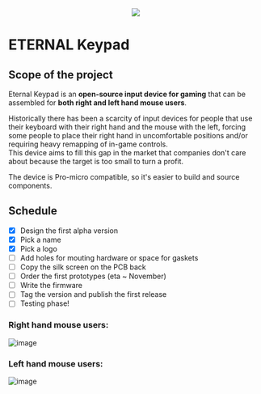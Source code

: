 
<div align="center">
  <img src="https://user-images.githubusercontent.com/27895007/137556449-4c22bc49-4566-451d-b1f5-bf977f3b0f48.png"/>
</div>

# ETERNAL Keypad
## Scope of the project
Eternal Keypad is an **open-source input device for gaming** that can be assembled for **both right and left hand mouse users**.  

Historically there has been a scarcity of input devices for people that use their keyboard with their right hand and the mouse with the left, forcing some people to place their right hand in uncomfortable positions and/or requiring heavy remapping of in-game controls.  
This device aims to fill this gap in the market that companies don't care about because the target is too small to turn a profit.

The device is Pro-micro compatible, so it's easier to build and source components.

## Schedule
- [x] Design the first alpha version
- [x] Pick a name
- [x] Pick a logo 
- [ ] Add holes for mouting hardware or space for gaskets
- [ ] Copy the silk screen on the PCB back
- [ ] Order the first prototypes (eta ~ November)
- [ ] Write the firmware
- [ ] Tag the version and publish the first release
- [ ] Testing phase!

### Right hand mouse users:
![image](https://user-images.githubusercontent.com/27895007/137307434-617b07b3-ab02-4e94-9305-6164325e341b.png)

### Left hand mouse users:
![image](https://user-images.githubusercontent.com/27895007/137307726-7d56e23b-0267-4741-9922-938ffb8a3098.png)
